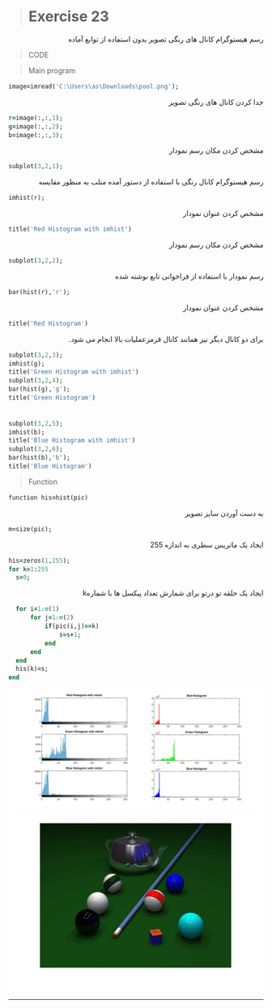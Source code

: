 
> # Exercise 23
  <div dir="rtl">
 رسم هیستوگرام کانال های رنگی تصویر بدون استفاده از توابع آماده
 </div>
 
>CODE

>Main program
```ruby 
image=imread('C:\Users\as\Downloads\pool.png');
```
  <div dir="rtl">
 جدا کردن کانال های رنگی تصویر
 </div>
 
 ```ruby 
r=image(:,:,1);
g=image(:,:,2);
b=image(:,:,3);
```
  <div dir="rtl">
 مشخص کردن مکان رسم نمودار
 </div>
 
 ```ruby
subplot(3,2,1);
 ```
  <div dir="rtl">
 رسم هیستوگرام کانال رنگی با استفاده از دستور آمده متلب به منظور مقایسه
 </div>
 
 ```ruby
imhist(r);
 ```
 <div dir="rtl">
 مشخص کردن عنوان نمودار
 </div>
 
 ```ruby
title('Red Histogram with imhist')
```
  <div dir="rtl">
 مشخص کردن مکان رسم نمودار
 </div>
 
 ```ruby
subplot(3,2,2);
```
  <div dir="rtl">
 رسم نمودار با استفاده از فراخوانی تابع نوشته شده
 </div>
 
 ```ruby
bar(hist(r),'r');
 ```
 <div dir="rtl">
 مشخص کردن عنوان نمودار
 </div>
 
 ```ruby
title('Red Histogram')
 ```
 <div dir="rtl">
  برای دو کانال دیگر نیز همانند کانال قرمزعملیات بالا انجام می شود.
 </div>
 
 ```ruby
subplot(3,2,3);
imhist(g);
title('Green Histogram with imhist')
subplot(3,2,4);
bar(hist(g),'g');
title('Green Histogram')


subplot(3,2,5);
imhist(b);
title('Blue Histogram with imhist')
subplot(3,2,6);
bar(hist(b),'b');
title('Blue Histogram')
```
>Function
  
 ```ruby
function his=hist(pic)
 ```
<div dir="rtl">
 به دست آوردن سایز تصویر
 </div>
 
  ```ruby
m=size(pic);
 ```
<div dir="rtl">
 ایجاد یک ماتریس سطری به اندازه 255
 </div>
 
  ```ruby
his=zeros(1,255);
for k=1:255
    s=0;
  ```
<div dir="rtl">
 ایجاد یک حلقه تو درتو برای شمارش تعداد پیکسل ها با شمارهk
 </div>
 
  ```ruby
    for i=1:m(1)
        for j=1:m(2)
            if(pic(i,j)==k)
                s=s+1;
            end    
        end
    end
    his(k)=s;
end 
```
![alt text](https://github.com/semnan-university-ai/image-processing-class/blob/main/excersiecs/afsaneh427726/23/sub.jpg)
![alt text](https://github.com/semnan-university-ai/image-processing-class/blob/main/excersiecs/afsaneh427726/22/2.jpg)
***

